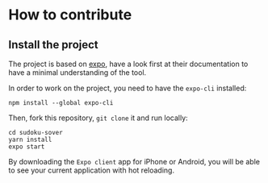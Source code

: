 # How to contribute

## Install the project

The project is based on [expo](https://docs.expo.io/), have a look first at their documentation to have a minimal understanding of the tool.

In order to work on the project, you need to have the `expo-cli` installed:

```shell script
npm install --global expo-cli
```

Then, fork this repository, `git clone` it and run locally:

```shell script
cd sudoku-sover
yarn install
expo start
```

By downloading the `Expo client` app for iPhone or Android, you will be able to see your current application with hot reloading.
